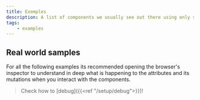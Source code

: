 ```yaml
---
title: Exemples
description: A list of components we usually see out there using only statepipe.
tags:
    - examples
---
```


## Real world samples

For all the following examples its recommended opening the browser's inspector to understand in deep what is happening to the attributes and its mutations when you interact with the components.

> Check how to [debug]({{<ref "/setup/debug">}})!

